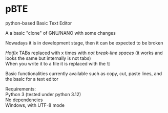 # pBTE
python-based Basic Text Editor

A a basic "clone" of GNU/NANO with some changes

Nowadays it is in development stage, then it can be expected to be broken

*Hotfix* TABs replaced with x times with *not break-line spaces* (it works and looks the same but internally is not tabs) <br>
When you write it to a file it is replaced with the \t

Basic functionalities currently available such as copy, cut, paste lines, and the basic for a text editor

Requirements:<br>
Python 3 (tested under python 3.12)<br>
No dependencies<br>
Windows, with UTF-8 mode<br>
